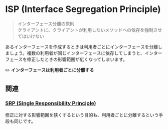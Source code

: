 # ISP (Interface Segregation Principle)
> インターフェース分離の原則  
> クライアントに、クライアントが利用しないメソッドへの依存を強制させてはいけない

あるインターフェースを作成するときは利用者ごとにインターフェースを分離しましょう。複数の利用者が同じインターフェースに依存してしまうと、インターフェースを修正したときの影響範囲が広くなってしまいます。

:pencil2: **インターフェースは利用者ごとに分離する**

## 関連
### [SRP (Single Responsibility Principle)](SRP.md)
修正に対する影響範囲を狭くするという目的も、利用者ごとに分離するという手段も同じです。
